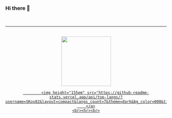 ### Hi there 👋

<div align="center">
    <br><hr><br>
        <a href="https://profile-summary-for-github.com/user/Skov82">
            <img height="155em" src="https://github-readme-stats.vercel.app/api?username=SKov82&show_icons=true&theme=dark&bg_color=000&title_color=fff&text_color=fff&count_private=true">

            <img height="155em" src="https://github-readme-stats.vercel.app/api/top-langs/?username=SKov82&layout=compact&langs_count=7&theme=dark&bg_color=000&title_color=8A2BE2&text_color=8A2BE2"/>
        </a>
    <br><hr><br>
</div>





<!--
**SKov82/Skov82** is a ✨ _special_ ✨ repository because its `README.md` (this file) appears on your GitHub profile.

<img src='https://cdn.jsdelivr.net/npm/simple-icons@3.0.1/icons/github.svg' alt='github' height='40'>
Here are some ideas to get you started:

- 🔭 I’m currently working on ...
- 🌱 I’m currently learning ...
- 👯 I’m looking to collaborate on ...
- 🤔 I’m looking for help with ...
- 💬 Ask me about ...
- 📫 How to reach me: ...
- 😄 Pronouns: ...
- ⚡ Fun fact: ...
-->
